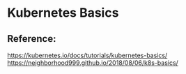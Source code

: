 # Kubernetes Basics


## Reference:
https://kubernetes.io/docs/tutorials/kubernetes-basics/<br>
https://neighborhood999.github.io/2018/08/06/k8s-basics/

